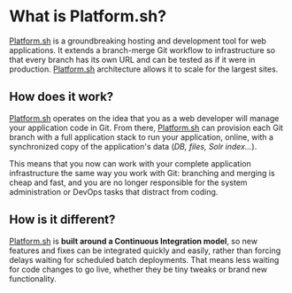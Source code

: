What is Platform.sh?
====================

[Platform.sh](https://platform.sh/) is a groundbreaking hosting and
development tool for web applications. It extends a branch-merge Git
workflow to infrastructure so that every branch has its own URL and can
be tested as if it were in production. [Platform.sh](https://platform.sh/) 
architecture allows it to scale for the largest sites.

How does it work?
-----------------

[Platform.sh](https://platform.sh/) operates on the idea that you as a web 
developer will manage your application code in Git. From there, 
[Platform.sh](https://platform.sh/) can provision each Git branch with a full 
application stack to run your application, online, with a synchronized copy of 
the application's data (*DB, files, Solr index...*).

This means that you now can work with your complete application
infrastructure the same way you work with Git: branching and merging is
cheap and fast, and you are no longer responsible for the system
administration or DevOps tasks that distract from coding.

How is it different?
--------------------

[Platform.sh](https://platform.sh/) is **built around a Continuous Integration 
model**, so new features and fixes can be integrated quickly and easily, rather 
than forcing delays waiting for scheduled batch deployments. That means less
waiting for code changes to go live, whether they be tiny tweaks or
brand new functionality.

